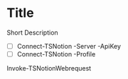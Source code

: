  # Title
  Short Description 
 
- [ ] Connect-TSNotion -Server -ApiKey
- [ ] Connect-TSNotion -Profile

Invoke-TSNotionWebrequest
